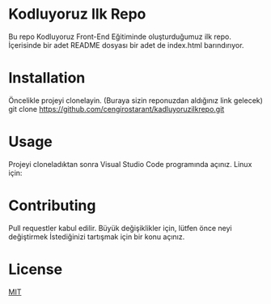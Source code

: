 # Kodluyoruz Ilk Repo
Bu repo Kodluyoruz Front-End Eğitiminde oluşturduğumuz ilk repo. İçerisinde bir adet README dosyası bir adet de index.html barındırıyor.
# Installation
Öncelikle projeyi clonelayin. (Buraya sizin reponuzdan aldığınız link gelecek)
git clone https://github.com/cengirostarant/kadluyoruzilkrepo.git
# Usage
Projeyi cloneladıktan sonra Visual Studio Code programında açınız.
Linux için:
# Contributing
Pull requestler kabul edilir. Büyük değişiklikler için, lütfen önce neyi değiştirmek İstediğinizi tartışmak için bir konu açınız.
# License
[MIT](github.com/etax10) 
